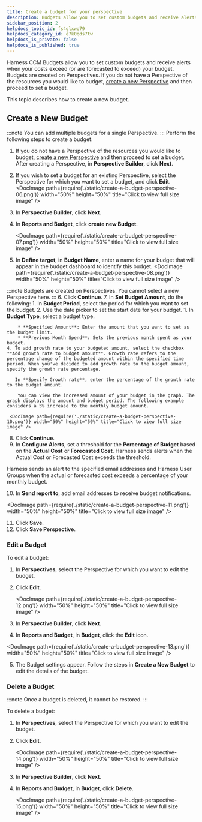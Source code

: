 ```yaml
---
title: Create a budget for your perspective
description: Budgets allow you to set custom budgets and receive alerts when your costs exceed (or are forecasted to exceed) your budget.
sidebar_position: 2
helpdocs_topic_id: fs4glxwq79
helpdocs_category_id: e7k0qds7tw
helpdocs_is_private: false
helpdocs_is_published: true
---
```


Harness CCM Budgets allow you to set custom budgets and receive alerts when your costs exceed (or are forecasted to exceed) your budget. Budgets are created on Perspectives. If you do not have a Perspective of the resources you would like to budget, [create a new Perspective](create-cost-perspectives.md) and then proceed to set a budget.

This topic describes how to create a new budget.

## Create a New Budget

:::note
You can add multiple budgets for a single Perspective.
:::
Perform the following steps to create a budget:
1. If you do not have a Perspective of the resources you would like to budget, [create a new Perspective](create-cost-perspectives.md) and then proceed to set a budget.
   After creating a Perspective, in **Perspective Builder**, click **Next**.
2. If you wish to set a budget for an existing Perspective, select the Perspective for which you want to set a budget, and click **Edit**.
     <DocImage path={require('./static/create-a-budget-perspective-06.png')} width="50%" height="50%" title="Click to view full size image" />

3. In **Perspective Builder**, click **Next**.
4. In **Reports and Budget**, click **create new Budget**.
         
     <DocImage path={require('./static/create-a-budget-perspective-07.png')} width="50%" height="50%" title="Click to view full size image" />

5. In **Define target**, in **Budget Name**, enter a name for your budget that will appear in the budget dashboard to identify this budget.
      <DocImage path={require('./static/create-a-budget-perspective-08.png')} width="50%" height="50%" title="Click to view full size image" />


:::note
   Budgets are created on Perspectives. You cannot select a new Perspective here.
:::
6. Click **Continue**.
7. In **Set Budget Amount**, do the following:
	1. In **Budget Period**, select the period for which you want to set the budget.
	2. Use the date picker to set the start date for your budget.
   	1. In **Budget Type**, select a budget type.  
	
		* **Specified Amount**: Enter the amount that you want to set as the budget limit.
		* **Previous Month Spend**: Sets the previous month spent as your budget.
	4. To add growth rate to your budgeted amount, select the checkbox **Add growth rate to budget amount**. Growth rate refers to the percentage change of the budgeted amount within the specified time period. When you've decided to add growth rate to the budget amount, specify the growth rate percentage.
     
       In **Specify Growth rate**, enter the percentage of the growth rate to the budget amount.  
		  
		You can view the increased amount of your budget in the graph. The graph displays the amount and budget period. The following example considers a 5% increase to the monthly budget amount.

     <DocImage path={require('./static/create-a-budget-perspective-10.png')} width="50%" height="50%" title="Click to view full size image" />

		
8. Click **Continue**.
9. In **Configure Alerts**, set a threshold for the **Percentage of Budget** based on the **Actual Cost** or **Forecasted Cost**. Harness sends alerts when the Actual Cost or Forecasted Cost exceeds the threshold.

  Harness sends an alert to the specified email addresses and Harness User Groups when the actual or forecasted cost exceeds a percentage of your monthly budget.

10. In **Send report to**, add email addresses to receive budget notifications.
    
   <DocImage path={require('./static/create-a-budget-perspective-11.png')} width="50%" height="50%" title="Click to view full size image" />


11. Click **Save**.
12. Click **Save Perspective**.

### Edit a Budget

To edit a budget:

1. In **Perspectives**, select the Perspective for which you want to edit the budget.
2. Click **Edit**.
   
   <DocImage path={require('./static/create-a-budget-perspective-12.png')} width="50%" height="50%" title="Click to view full size image" />

3. In **Perspective Builder**, click **Next**.
4. In **Reports and Budget**, in **Budget**, click the **Edit** icon.
   
  <DocImage path={require('./static/create-a-budget-perspective-13.png')} width="50%" height="50%" title="Click to view full size image" />

5. The Budget settings appear. Follow the steps in **Create a New Budget** to edit the details of the budget.

### Delete a Budget


:::note
Once a budget is deleted, it cannot be restored.
:::

To delete a budget:

1. In **Perspectives**, select the Perspective for which you want to edit the budget.
2. Click **Edit**.
   
     <DocImage path={require('./static/create-a-budget-perspective-14.png')} width="50%" height="50%" title="Click to view full size image" />

3. In **Perspective Builder**, click **Next**.
4. In **Reports and Budget**, in **Budget**, click **Delete**.
   
     <DocImage path={require('./static/create-a-budget-perspective-15.png')} width="50%" height="50%" title="Click to view full size image" />




